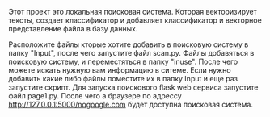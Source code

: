 Этот проект это локальная поисковая система. Которая векторизирует тексты, создает классификатор и добавляет классификатор и векторное представление файла в базу данных.

Расположите файлы кторые хотите добавить в поисковую систему в папку "Input", после чего запустите файл scan.py.
Файлы добавяться в поисковую систему, и переместяться в папку "inuse". 
После чего можете искать нужную вам информацию в ситеме. Если нужно добавить какие либо файлы поместите их в папку Input и еще раз запустите скрипт.
Для запуска поискового flask web сервиса запустите файл page1.py. После чего а браузере по адрессу http://127.0.0.1:5000/nogoogle.com будет доступна поисковая система. 